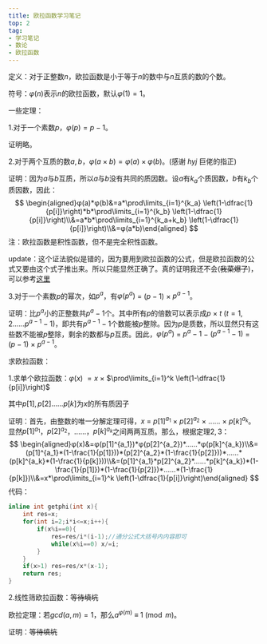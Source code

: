 ```yaml
---
title: 欧拉函数学习笔记
top: 2
tag:
- 学习笔记
- 数论
- 欧拉函数
---
```

定义：对于正整数$n$，欧拉函数是小于等于$n$的数中与$n$互质的数的个数。

符号：$φ(n)$表示$n$的欧拉函数，默认$φ(1)=1$。

一些定理：

1.对于一个素数$p$，$φ(p)=p-1$。

证明略。

2.对于两个互质的数$a,b$，$φ(a \times b)=φ(a) \times φ(b)$。$($感谢 $hyj$ 巨佬的指正$)$

证明：因为$a$与$b$互质，所以$a$与$b$没有共同的质因数。设$a$有$k_a$个质因数，$b$有$k_b$个质因数，因此：
$$
\begin{aligned}φ(a)*φ(b)&=a*\prod\limits_{i=1}^{k_a} \left(1-\dfrac{1}{p[i]}\right)*b*\prod\limits_{i=1}^{k_b} \left(1-\dfrac{1}{p[i]}\right)\\&=a*b*\prod\limits_{i=1}^{k_a+k_b} \left(1-\dfrac{1}{p[i]}\right)\\&=φ(a*b)\end{aligned}
$$
注：欧拉函数是积性函数，但不是完全积性函数。

update：这个证法貌似是错的，因为要用到欧拉函数的公式，但是欧拉函数的公式又要由这个式子推出来。所以只能显然正确了。真的证明我还不会$($~~我菜爆了~~$)$，可以参考[这里](https://blog.csdn.net/summonlight/article/details/51967425)


3.对于一个素数$p$的幂次，如$p^{a}$，有$φ(p^{a})$ $=$ $(p-1)$ $\times$ $p^{a-1}$。

证明：比$p^{a}$小的正整数共$p^{a}-1$个。其中所有$p$的倍数可以表示成$p$ $\times$ $t$ $(t=1,2......p^{a-1}-1)$，即共有$p^{a-1}-1$个数能被$p$整除。因为$p$是质数，所以显然只有这些数不能被$p$整除，剩余的数都与$p$互质。因此，$φ(p^{a})$ $=$ $p^{a}-1$ $-$ $(p^{a-1}-1)$ $=$ $(p-1)$ $\times$ $p^{a-1}$。

求欧拉函数：

1.求单个欧拉函数：$φ(x)$ $=x$ $\times$ $\prod\limits_{i=1}^k \left(1-\dfrac{1}{p[i]}\right)$ 

其中$p[1],p[2]......p[k]$为$x$的所有质因子

证明：首先，由整数的唯一分解定理可得，$x$ $=$ $p[1]^{a_1}$ $\times$ $p[2]^{a_2}$ $\times$ $......$ $\times$ $p[k]^{a_k}$。显然$p[1]^{a_1}$，$p[2]^{a_2}$，$......$，$p[k]^{a_k}$之间两两互质。那么，根据定理$2,3$：
$$
\begin{aligned}φ(x)&=φ(p[1]^{a_1})*φ(p[2]^{a_2})*......*φ(p[k]^{a_k})\\&=(p[1]^{a_1}*(1-\frac{1}{p[1]}))*(p[2]^{a_2}*(1-\frac{1}{p[2]}))*......* (p[k]^{a_k}*(1-\frac{1}{p[k]}))\\&=(p[1]^{a_1}*p[2]^{a_2}*......*p[k]^{a_k})*(1-\frac{1}{p[1]})*(1-\frac{1}{p[2]})*......*(1-\frac{1}{p[k]})\\&=x*\prod\limits_{i=1}^k \left(1-\dfrac{1}{p[i]}\right)\end{aligned}
$$
代码：
```cpp
inline int getphi(int x){
    int res=x;
    for(int i=2;i*i<=x;i++){
        if(x%i==0){
            res=res/i*(i-1);//通分公式大括号内内容即可
            while(x%i==0) x/=i; 
        }
    }
    if(x>1) res=res/x*(x-1);
    return res;
}
```
2.线性筛欧拉函数：~~等待填坑~~



欧拉定理：若$gcd(a,m)=1$，那么$a^{φ(m)}$ $\equiv$ $1 \pmod m$。

证明：~~等待填坑~~
